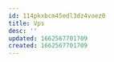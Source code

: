 ```yaml
---
id: 114pkxbcm45edl3dz4voez0
title: Vps
desc: ''
updated: 1662567701709
created: 1662567701709
---
```

